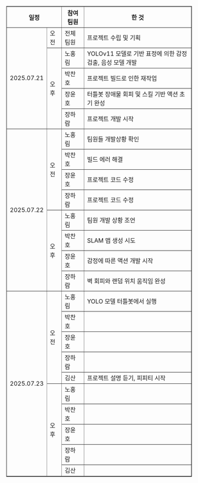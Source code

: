 <table border="1"> 
    <tr>
        <th colspan="2">일정</th>
        <th>참여 팀원</th>
        <th>한 것</th>
    </tr>
    <tr>
        <td rowspan="5">2025.07.21</td>
        <td>오전</td>
        <td>전체 팀원</td>
        <td>프로젝트 수립 및 기획</td>
    </tr>
    <tr>
        <td rowspan="4">오후</td>
        <td>노홍림</td>
        <td>YOLOv11 모델로 기반 표정에 의한 감정 검출, 음성 모델 개발</td>
    </tr>
    <tr>
        <td>박찬호</td>
        <td>프로젝트 빌드로 인한 재작업</td>
    </tr>
    <tr>
        <td>장윤호</td>
        <td>터틀봇 장애물 회피 및 스킬 기반 액션 초기 완성</td>
    </tr>
    <tr>
        <td>장하람</td>
        <td>프로젝트 개발 시작</td>
    </tr>
    <tr>
        <td rowspan="8">2025.07.22</td>
        <td rowspan="4">오전</td>
        <td>노홍림</td>
        <td>팀원들 개발상황 확인</td>
    </tr>
    <tr>
        <td>박찬호</td>
        <td>빌드 에러 해결</td>
    </tr>
    <tr>
        <td>장윤호</td>
        <td>프로젝트 코드 수정</td>
    </tr>
    <tr>
        <td>장하람</td>
        <td>프로젝트 코드 수정</td>
    </tr>
    <tr>
        <td rowspan="4">오후</td>
        <td>노홍림</td>
        <td>팀원 개발 상황 조언</td>
    </tr>
    <tr>
        <td>박찬호</td>
        <td>SLAM 맵 생성 시도</td>
    </tr>
    <tr>
        <td>장윤호</td>
        <td>감정에 따른 액션 개발 시작</td>
    </tr>
    <tr>
        <td>장하람</td>
        <td>벽 회피와 랜덤 위치 움직임 완성</td>
    </tr>
    <tr>
        <td rowspan="10">2025.07.23</td>
        <td rowspan="5">오전</td>
        <td>노홍림</td>
        <td>YOLO 모델 터틀봇에서 실행</td>
    </tr>
    <tr>
        <td>박찬호</td>
        <td></td>
    </tr>
    <tr>
        <td>장윤호</td>
        <td></td>
    </tr>
    <tr>
        <td>장하람</td>
        <td></td>
    </tr>
    <tr>
        <td>김산</td>
        <td>프로젝트 설명 듣기, 피피티 시작</td>
    </tr>
    <tr>
        <td rowspan="5">오후</td>
        <td>노홍림</td>
        <td></td>
    </tr>
    <tr>
        <td>박찬호</td>
        <td></td>
    </tr>
    <tr>
        <td>장윤호</td>
        <td></td>
    </tr>
    <tr>
        <td>장하람</td>
        <td></td>
    </tr>
    <tr>
        <td>김산</td>
        <td></td>
    </tr>

</table>